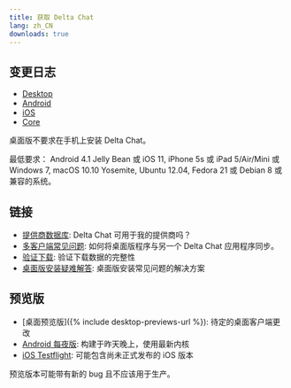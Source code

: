 ```yaml
---
title: 获取 Delta Chat
lang: zh_CN
downloads: true
---
```


## 变更日志

* [Desktop](https://github.com/deltachat/deltachat-desktop/blob/master/CHANGELOG.md)
* [Android](https://github.com/deltachat/deltachat-android/blob/master/CHANGELOG.md)
* [iOS](https://github.com/deltachat/deltachat-ios/blob/master/CHANGELOG.md)
* [Core](https://github.com/deltachat/deltachat-core-rust/blob/master/CHANGELOG.md)

桌面版不要求在手机上安装 Delta Chat。

最低要求：
Android 4.1 Jelly Bean
或 iOS 11, iPhone 5s 或 iPad 5/Air/Mini
或 Windows 7, macOS 10.10 Yosemite, Ubuntu 12.04, Fedora 21 或 Debian 8
或兼容的系统。

## 链接

* [提供商数据库](https://providers.delta.chat/): Delta Chat 可用于我的提供商吗？
* [多客户端常见问题](help#multiclient): 如何将桌面版程序与另一个 Delta Chat 应用程序同步。
* [验证下载](verify-downloads): 验证下载数据的完整性
* [桌面版安装疑难解答](https://github.com/deltachat/deltachat-desktop/blob/master/docs/TROUBLESHOOTING.md): 桌面版安装常见问题的解决方案

## 预览版

* [桌面预览版]({% include desktop-previews-url %}): 待定的桌面客户端更改
* [Android 每夜版](https://download.delta.chat/android/nightly/): 构建于昨天晚上，使用最新内核
* [iOS Testflight](https://testflight.apple.com/join/uEMc1NxS): 可能包含尚未正式发布的 iOS 版本

 预览版本可能带有新的 bug 且不应该用于生产。